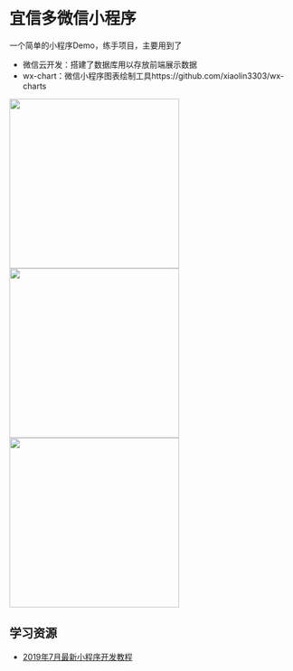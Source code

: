 # 宜信多微信小程序

一个简单的小程序Demo，练手项目，主要用到了

- 微信云开发：搭建了数据库用以存放前端展示数据
- wx-chart：微信小程序图表绘制工具https://github.com/xiaolin3303/wx-charts
<view display:inline-block>
<image src="https://github.com/PeiShang/yxd_miniProgram/blob/master/screenshots/screen01.png" width="300" >
</view>
  
<view display:inline-block>
<image src="https://github.com/PeiShang/yxd_miniProgram/blob/master/screenshots/screen02.png" width="300" display:inline-block>
</view>
  
<view display:inline-block>  
<image src="https://github.com/PeiShang/yxd_miniProgram/blob/master/screenshots/screen03.png" width="300" display:inline-block>
</view>  

## 学习资源

- [2019年7月最新小程序开发教程](https://www.bilibili.com/video/av58993009)

